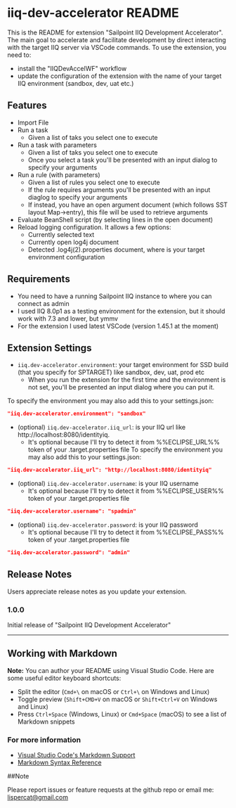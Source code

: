 # iiq-dev-accelerator README

This is the README for  extension "Sailpoint IIQ Development Accelerator". 
The main goal to accelerate and facilitate development by direct interacting with the target IIQ server via VSCode commands.
To use the extension, you need to:
* install the "IIQDevAccelWF" workflow 
* update the configuration of the extension with the name of your target IIQ environment (sandbox, dev, uat etc.)


## Features

* Import File
* Run a task
  * Given a list of taks you select one to execute
* Run a task with parameters
  * Given a list of taks you select one to execute
  * Once you select a task you'll be presented with an input dialog to specify your arguments 
* Run a rule (with parameters)
  * Given a list of rules you select one to execute
  * If the rule requires arguments you'll be presented with an input diaglog to specify your arguments
  * If instead, you have an open argument document (which follows SST layout Map->entry), this file will be used to retrieve arguments
* Evaluate BeanShell script (by selecting lines in the open document)
* Reload logging configuration. It allows a few options:
  * Currently selected text
  * Currently open log4j document
  * Detected <env>.log4j(2).properties document, where <env> is your target environment configuration

## Requirements

* You need to have a running Sailpoint IIQ instance to where you can connect as admin
* I used IIQ 8.0p1 as a testing environment for the extension, but it should work with 7.3 and lower, but ymmv
* For the extension I used latest VSCode (version 1.45.1 at the moment)


## Extension Settings

* `iiq.dev-accelerator.environment`: your target environment for SSD build (that you specify for SPTARGET) like sandbox, dev, uat, prod etc
  * When you run the extension for the first time and the environment is not set, you'll be presented an input dialog where you can put it.

To specify the environment you may also add this to your settings.json:
```json
"iiq.dev-accelerator.environment": "sandbox"
```

* (optional) `iiq.dev-accelerator.iiq_url`: is your IIQ url like http://localhost:8080/identityiq. 
  * It's optional because I'll try to detect it from %%ECLIPSE_URL%% token of your <env>.target.properties file
To specify the environment you may also add this to your settings.json:
```json
"iiq.dev-accelerator.iiq_url": "http://localhost:8080/identityiq"
```

* (optional) `iiq.dev-accelerator.username`: is your IIQ username
  * It's optional because I'll try to detect it from %%ECLIPSE_USER%% token of your <env>.target.properties file
```json
"iiq.dev-accelerator.username": "spadmin"
```

* (optional) `iiq.dev-accelerator.password`: is your IIQ password
  * It's optional because I'll try to detect it from %%ECLIPSE_PASS%% token of your <env>.target.properties file
```json
"iiq.dev-accelerator.password": "admin"
```


## Release Notes

Users appreciate release notes as you update your extension.

### 1.0.0

Initial release of "Sailpoint IIQ Development Accelerator"


-----------------------------------------------------------------------------------------------------------

## Working with Markdown

**Note:** You can author your README using Visual Studio Code.  Here are some useful editor keyboard shortcuts:

* Split the editor (`Cmd+\` on macOS or `Ctrl+\` on Windows and Linux)
* Toggle preview (`Shift+CMD+V` on macOS or `Shift+Ctrl+V` on Windows and Linux)
* Press `Ctrl+Space` (Windows, Linux) or `Cmd+Space` (macOS) to see a list of Markdown snippets

### For more information

* [Visual Studio Code's Markdown Support](http://code.visualstudio.com/docs/languages/markdown)
* [Markdown Syntax Reference](https://help.github.com/articles/markdown-basics/)

##Note

Please report issues or feature requests at the github repo or email me: lispercat@gmail.com

